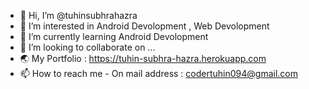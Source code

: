 - 👋 Hi, I’m @tuhinsubhrahazra
- 👀 I’m interested in Android Devolopment , Web Devolopment
- 🌱 I’m currently learning Android Devolopment
- 💞️ I’m looking to collaborate on ...
- 🌏 My Portfolio : https://tuhin-subhra-hazra.herokuapp.com
- 📫 How to reach me - On mail address : codertuhin094@gmail.com 

<!---
tuhinsubhrahazra/tuhinsubhrahazra is a ✨ special ✨ repository because its `README.md` (this file) appears on your GitHub profile.
You can click the Preview link to take a look at your changes.
--->
